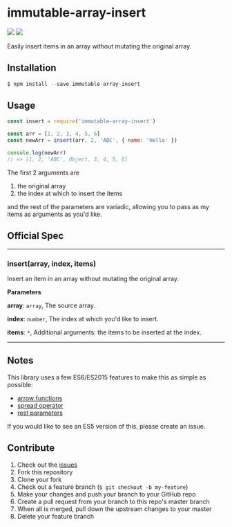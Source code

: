# immutable-array-insert
![](https://img.shields.io/npm/dm/immutable-array-insert.svg)
![](https://img.shields.io/npm/v/immutable-array-insert.svg)


Easily insert items in an array without mutating the original array.

## Installation
```js
$ npm install --save immutable-array-insert
```

## Usage
```js
const insert = require('immutable-array-insert')

const arr = [1, 2, 3, 4, 5, 6]
const newArr = insert(arr, 2, 'ABC', { name: 'Hello' })

console.log(newArr)
// => [1, 2, 'ABC', Object, 3, 4, 5, 6]
```
The first 2 arguments are

1. the original array
1. the index at which to insert the items

and the rest of the parameters are variadic, allowing you to pass as my items as arguments as you'd like.

## Official Spec

* * *

### insert(array, index, items)

Insert an item in an array
without mutating the original array.

**Parameters**

**array**: `array`, The source array.

**index**: `number`, The index at which you'd like to insert.

**items**: `*`, Additional arguments: the items to be inserted at the index.

* * *

## Notes
This library uses a few ES6/ES2015 features to make this as simple as possible:
  * [arrow functions](https://developer.mozilla.org/en/docs/Web/JavaScript/Reference/Functions/Arrow_functions)
  * [spread operator](https://developer.mozilla.org/en/docs/Web/JavaScript/Reference/Operators/Spread_operator)
  * [rest parameters](https://developer.mozilla.org/en/docs/Web/JavaScript/Reference/Functions/rest_parameters)

If you would like to see an ES5 version of this, please create an issue.

## Contribute

1. Check out the [issues](https://github.com/rpearce/immutable-array-insert/issues)
1. Fork this repository
1. Clone your fork
1. Check out a feature branch (`$ git checkout -b my-feature`)
1. Make your changes and push your branch to your GitHub repo
1. Create a pull request from your branch to this repo's master branch
1. When all is merged, pull down the upstream changes to your master
1. Delete your feature branch
